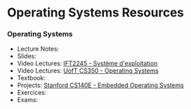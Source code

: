 # Operating Systems Resources

### Operating Systems

- Lecture Notes:
- Slides:
- Video Lectures: [IFT2245 - Système d'exploitation](https://liampaull.ca/ift2245/)
- Video Lectures: [UofT CS350 - Operating Systems](https://www.youtube.com/playlist?list=PLEoM_i-3sen_w5IYh0d5xtnpLHJeeO8l5)
- Textbook:
- Projects: [Stanford CS140E - Embedded Operating Systems](https://github.com/dddrrreee/cs140e-20win)
- Exercices:
- Exams:
